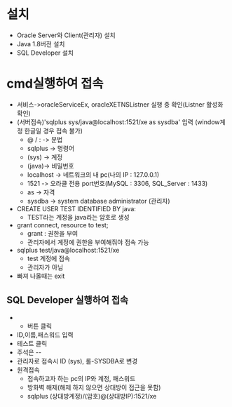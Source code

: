 # 설치
- Oracle Server와 Client(관리자) 설치
- Java 1.8버전 설치
- SQL Developer 설치


# cmd실행하여 접속
- 서비스->oracleServiceEx, oracleXETNSListner 실행 중 확인(Listner 활성화 확인)
- (서버접속)'sqlplus sys/java@localhost:1521/xe as sysdba' 입력 (window계정 한글일 경우 접속 불가)
    + @ / : -> 문법
    + sqlplus -> 명령어
    + (sys) -> 계정
    + (java)-> 비밀번호 
    + localhost -> 네트워크의 내 pc(나의 IP : 127.0.0.1)
    + 1521 -> 오라클 전용 port번호(MySQL : 3306, SQL_Server : 1433)
    + as -> 자격
    + sysdba -> system database administrator (관리자)
- CREATE USER TEST IDENTIFIED BY java:
    + TEST라는 계정을 java라는 암호로 생성
-  grant connect, resource to test;
    + grant : 권한을 부여
    + 관리자에서 계정에 권한을 부여해줘야 접속 가능
- sqlplus test/java@localhost:1521/xe
    + test 계정에 접속
    + 관리자가 아님
- 빠져 나올때는 exit

## SQL Developer 실행하여 접속
- + 버튼 클릭
- ID,이름,패스워드 입력
- 테스트 클릭
- 주석은 --
- 관리자로 접속시 ID (sys), 롤-SYSDBA로 변경
- 원격접속
    + 접속하고자 하는 pc의 IP와 계정, 패스워드
    + 방화벽 해제(해제 하지 않으면 상대방이 접근을 못함)
    + sqlplus (상대방계정)/(암호)@(상대방IP):1521/xe